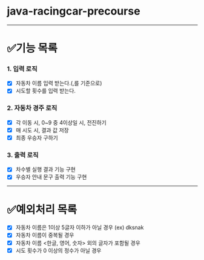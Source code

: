 # java-racingcar-precourse

---

# ✅기능 목록

### 1. 입력 로직

- [x] 자동차 이름 입력 받는다.(,를 기준으로)
- [x] 시도할 횟수를 입력 받는다.

### 2. 자동차 경주 로직

- [x] 각 이동 시, 0~9 중 4이상일 시, 전진하기
- [x] 매 시도 시, 결과 값 저장
- [x] 최종 우승자 구하기

### 3. 출력 로직

- [x] 차수별 실행 결과 기능 구현
- [x] 우승자 안내 문구 출력 기능 구현

----

# ✅예외처리 목록

- [x] 자동차 이름은 1이상 5글자 이하가 아닐 경우 (ex) dksnak
- [x] 자동차 이름이 중복될 경우
- [x] 자동차 이름 <한글, 영어, 숫자> 외의 글자가 포함될 경우 
- [x] 시도 횟수가 0 이상의 정수가 아닐 경우